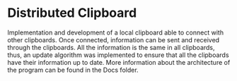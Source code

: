 # Distributed Clipboard

Implementation and development of a local clipboard able to connect with other clipboards. Once connected, information can be sent and received through the clipboards. All the information is the same in all clipboards, thus, an update algorithm was implemented to ensure that all the clipboards have their information up to date. More information about the architecture of the program can be found in the Docs folder.

